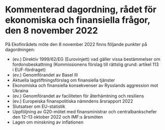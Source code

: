 # Kommenterad dagordning, rådet för ekonomiska och finansiella frågor, den 8 november 2022

På Ekofinrådets möte den 8 november 2022 finns följande punkter på dagordningen:

* (ev.) Direktiv 1999/62/EG (Eurovinjett) vad gäller vissa bestämmelser om fordonsbeskattning (Kommissionens förslag till rättslig grund: artikel 113 i EUF\-fördraget)
* (ev.) Genomförandet av Basel III
* Aktuella lagstiftningsförslag om finansiella tjänster
* Ekonomiska och finansiella konsekvenser av Rysslands aggression mot Ukraina
* (ev.) Genomförandet av faciliteten för återhämtning och resiliens
* (ev.) Europeiska finanspolitiska nämndens årsrapport 2022
* Slutsatser om EU\-statistik
* Uppföljning av G20\-mötet med finansministrar och centralbankschefer den 12–13 oktober 2022 och IMF:s årsmöten
* Lagen om minskning av inflationen
